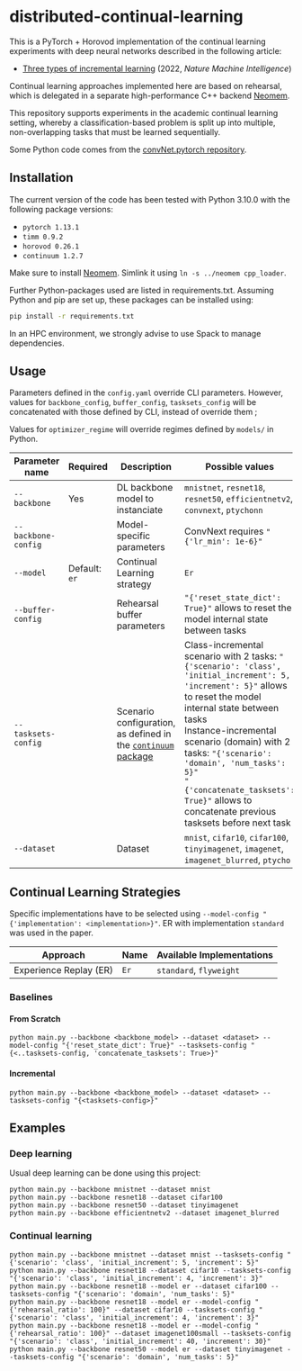 # distributed-continual-learning

This is a PyTorch + Horovod implementation of the continual learning experiments with deep neural networks described in the following article:

* [Three types of incremental learning](https://www.nature.com/articles/s42256-022-00568-3) (2022, *Nature Machine Intelligence*)

Continual learning approaches implemented here are based on rehearsal, which is delegated in a separate high-performance C++ backend [Neomem](https://gitlab.inria.fr/Kerdata/Kerdata-Codes/neomem).

This repository supports experiments in the academic continual learning setting, whereby a classification-based problem is split up into multiple, non-overlapping tasks that must be learned sequentially.

Some Python code comes from the [convNet.pytorch repository](https://github.com/eladhoffer/convNet.pytorch/tree/master).

## Installation

The current version of the code has been tested with Python 3.10.0 with the following package versions:

* `pytorch 1.13.1`
* `timm 0.9.2`
* `horovod 0.26.1`
* `continuum 1.2.7`

Make sure to install [Neomem](https://gitlab.inria.fr/Kerdata/Kerdata-Codes/neomem). Simlink it using `ln -s ../neomem cpp_loader`.

Further Python-packages used are listed in requirements.txt. Assuming Python and pip are set up, these packages can be installed using:

```bash
pip install -r requirements.txt
```

In an HPC environment, we strongly advise to use Spack to manage dependencies.

## Usage

Parameters defined in the `config.yaml` override CLI parameters. However, values for `backbone_config`, `buffer_config`, `tasksets_config` will be concatenated with those defined by CLI, instead of override them ;

Values for `optimizer_regime` will override regimes defined by `models/` in Python.

| Parameter name | Required | Description | Possible values |
|---|---|---|---|
| `--backbone` | Yes | DL backbone model to instanciate  | `mnistnet`, `resnet18`, `resnet50`, `efficientnetv2`, `convnext`, `ptychonn` |
| `--backbone-config` |   | Model-specific parameters  | ConvNext requires `"{'lr_min': 1e-6}"` |
| `--model` | Default: `er` | Continual Learning strategy | `Er` |
| `--buffer-config` |   | Rehearsal buffer parameters  | `"{'reset_state_dict': True}"` allows to reset the model internal state between tasks |
| `--tasksets-config` |   | Scenario configuration, as defined in the [`continuum` package](https://continuum.readthedocs.io/en/latest/tutorials/scenarios/scenarios.html)  | Class-incremental scenario with 2 tasks: `"{'scenario': 'class', 'initial_increment': 5, 'increment': 5}"` allows to reset the model internal state between tasks<br>Instance-incremental scenario (domain) with 2 tasks: `"{'scenario': 'domain', 'num_tasks': 5}"`<br>`"{'concatenate_tasksets': True}"` allows to concatenate previous tasksets before next task |
| `--dataset` |   | Dataset  | `mnist`, `cifar10`, `cifar100`, `tinyimagenet`, `imagenet`, `imagenet_blurred`, `ptycho` |

## Continual Learning Strategies

Specific implementations have to be selected using `--model-config "{'implementation': <implementation>}"`. ER with implementation `standard` was used in the paper.

| Approach | Name | Available Implementations |
|---|---|---|
| Experience Replay (ER) | `Er` | `standard`, `flyweight` |

### Baselines

#### From Scratch

```
python main.py --backbone <backbone_model> --dataset <dataset> --model-config "{'reset_state_dict': True}" --tasksets-config "{<..tasksets-config, 'concatenate_tasksets': True>}"
```

#### Incremental

```
python main.py --backbone <backbone_model> --dataset <dataset> --tasksets-config "{<tasksets-config>}"
```

## Examples

### Deep learning

Usual deep learning can be done using this project:

```
python main.py --backbone mnistnet --dataset mnist
python main.py --backbone resnet18 --dataset cifar100
python main.py --backbone resnet50 --dataset tinyimagenet
python main.py --backbone efficientnetv2 --dataset imagenet_blurred
```

### Continual learning

```
python main.py --backbone mnistnet --dataset mnist --tasksets-config "{'scenario': 'class', 'initial_increment': 5, 'increment': 5}"
python main.py --backbone resnet18 --dataset cifar10 --tasksets-config "{'scenario': 'class', 'initial_increment': 4, 'increment': 3}"
python main.py --backbone resnet18 --model er --dataset cifar100 --tasksets-config "{'scenario': 'domain', 'num_tasks': 5}"
python main.py --backbone resnet18 --model er --model-config "{'rehearsal_ratio': 100}" --dataset cifar10 --tasksets-config "{'scenario': 'class', 'initial_increment': 4, 'increment': 3}"
python main.py --backbone resnet18 --model er --model-config "{'rehearsal_ratio': 100}" --dataset imagenet100small --tasksets-config "{'scenario': 'class', 'initial_increment': 40, 'increment': 30}"
python main.py --backbone resnet50 --model er --dataset tinyimagenet --tasksets-config "{'scenario': 'domain', 'num_tasks': 5}"
```
